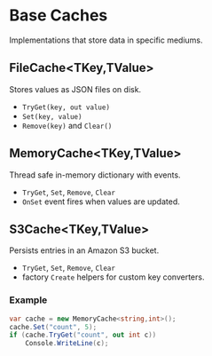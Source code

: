 # Base Caches

Implementations that store data in specific mediums.

## FileCache<TKey,TValue>

Stores values as JSON files on disk.
- `TryGet(key, out value)`
- `Set(key, value)`
- `Remove(key)` and `Clear()`

## MemoryCache<TKey,TValue>

Thread safe in-memory dictionary with events.
- `TryGet`, `Set`, `Remove`, `Clear`
- `OnSet` event fires when values are updated.

## S3Cache<TKey,TValue>

Persists entries in an Amazon S3 bucket.
- `TryGet`, `Set`, `Remove`, `Clear`
- factory `Create` helpers for custom key converters.

### Example

```csharp
var cache = new MemoryCache<string,int>();
cache.Set("count", 5);
if (cache.TryGet("count", out int c))
    Console.WriteLine(c);
```

